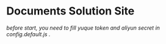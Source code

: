 # Documents Solution Site

*before start, you need to fill yuque token and aliyun secret in config.default.js .*